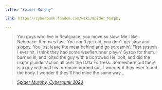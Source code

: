 ```yaml
---
title: "Spider Murphy"

link: https://cyberpunk.fandom.com/wiki/Spider_Murphy

---
```





> You guys who live in Realspace; you move so slow. Me I like Netspace. It moves fast. You don't get old, you don't get slow and sloppy. You just leave the meat behind and go screamin'. First system I ever hit, I think they had some weeflerunner playin' Sysop for them. I burned in, and jolted the guy with a borrowed Hellbolt, and did the major plunder action all over the Data Fortress. Somewhere out there is a guy with half his forebrain burned out. I wonder if they ever found the body. I wonder if they'll find mine the same way...
  
> <cite><a href="https://cyberpunk.fandom.com/wiki/Spider_Murphy">Spider Murphy, Cyberpunk 2020</a></cite>